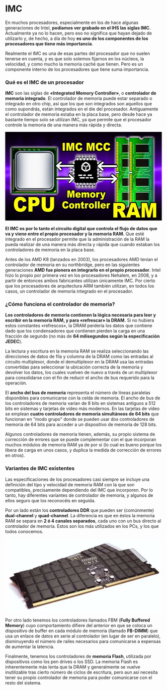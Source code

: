 # IMC

En muchos procesadores, especialmente en los de hace algunas generaciones de Intel, **podíamos ver grabado en el IHS las siglas IMC.** Actualmente ya no lo hacen, pero eso no significa que hayan dejado de utilizarlo y, de hecho, a día de hoy **es uno de los componentes de los procesadores que tiene más importancia**.

Realmente el IMC es una de esas partes del procesador que no suelen tenerse en cuenta, y es que solo solemos fijarnos en los núcleos, la velocidad, y como mucho la memoria caché que tienen. Pero es un componente interno de los procesadores que tiene suma importancia.



### Qué es el IMC de un procesador

**IMC** son las siglas de **«Integrated Memory Controller»**, o **controlador de memoria integrado**. El controlador de memoria puede estar separado o integrado en otro chip, así que los que son integrados son aquellos que como supondrás, están integrados en el die del procesador. Antiguamente el controlador de memoria estaba en la placa base, pero desde hace ya bastante tiempo solo se utilizan IMC, ya que permite que el procesador controle la memoria de una manera más rápida y directa.

![MMC](./images/IMC-Procesador-e1586950820398.webp)

**El IMC es por lo tanto el circuito digital que controla el flujo de datos que va y viene entre el propio procesador y la memoria RAM.** Que esté integrado en el procesador permite que la administración de la RAM la pueda realizar de una manera más directa y rápida que cuando estaban los controladores de memoria en la placa base.

Antes de los AMD K8 (lanzados en 2003), los procesadores AMD tenían el controlador de memoria en su northbridge, pero en las siguientes generaciones **AMD fue pionera en integrarlo en el propio procesador**. Intel hizo lo propio por primera vez en los procesadores Nehalem, en 2008, y a partir de entonces ambos fabricantes utilizan únicamente IMC. Por cierto que los procesadores de arquitectura ARM también utilizan, en todos los casos, un controlador de memoria integrado en el procesador.



### ¿Cómo funciona el controlador de memoria?

**Los controladores de memoria contienen la lógica necesaria para leer y escribir en la memoria RAM, y para «refrescar» la DRAM.** Si no hubiera estos constantes «refrescos», la DRAM perdería los datos que contiene dado que los condensadores que contienen pierden la carga en una fracción de segundo (no más de **64 milisegundos según la especificación JEDEC**).

La lectura y escritura en la memoria RAM se realiza seleccionando las direcciones de datos de fila y columna de la DRAM como las entradas al circuito multiplexor, donde el demultiplexor en la DRAM usa las entradas convertidas para seleccionar la ubicación correcta de la memoria y devolver los datos, los cuales vuelven de nuevo a través de un multiplexor para consolidarse con el fin de reducir el ancho de bus requerido para la operación.

El **ancho del bus de memoria** representa el número de líneas paralelas disponibles para comunicarse con la celda de memoria. El ancho de bus de los controladores de memoria varían de 8 bits en sistemas antiguos a 512 bits en sistemas y tarjetas de vídeo más modernos. En las tarjetas de vídeo se emplean **cuatro controladores de memoria simultáneos de 64 bits** que funcionan en "modo grupo" donde se pueden usar dos controladores de memoria de 64 bits para acceder a un dispositivo de memoria de 128 bits.

Algunos controladores de memoria tienen, además, su propio sistema de corrección de errores que se puede complementar con el que incorporan muchos módulos de memoria RAM ya de por sí (lo cual es bueno porque los libera de carga en unos casos, y duplica la medida de corrección de errores en otros).

[^Líneas paralelas]: Trabajan en líneas paralelas pero envían sus datos en serie. No confundir con transmisión de datos en paralelo.



### Variantes de IMC existentes

Las especificaciones de los procesadores casi siempre se incluye una definición del tipo y velocidad de memoria RAM con la que son compatibles, precisamente dependiendo del IMC que incorporen. Por lo tanto, hay diferentes variantes de controlador de memoria, y algunos de ellos seguro que los reconocéis en seguida.

Por un lado están los **controladores DDR** que pueden ser (comúnmente) **dual-channel** y **quad-channel**. La diferencia es que en éstos la memoria RAM se separa en **2 ó 4 canales separados**, cada uno con un bus directo al controlador de memoria. Estos son los más utilizados en los PCs, y los que todos conocemos.

![memoria-dram](./images/Memoria-PRAM.webp)

Por otro lado tenemos los controladores llamados FBM (**Fully Buffered Memory**) cuyo comportamiento difiere del anterior en que se coloca un dispositivo de buffer en cada módulo de memoria (llamado **FB-DIMM**) que usa un enlace de datos en serie al controlador (en lugar de ser en paralelo), disminuyendo el número de raíles necesarios para comunicarse a expensas de aumentar la latencia.

Finalmente, tenemos los controladores de **memoria Flash**, utilizada por dispositivos como los pen drives o los SSD. La memoria Flash es inherentemente más lenta que la DRAM y generalmente se vuelve inutilizable tras cierto número de ciclos de escritura, pero aun así necesita tener su propio controlador de memoria para poder comunicarse con el resto del sistema.